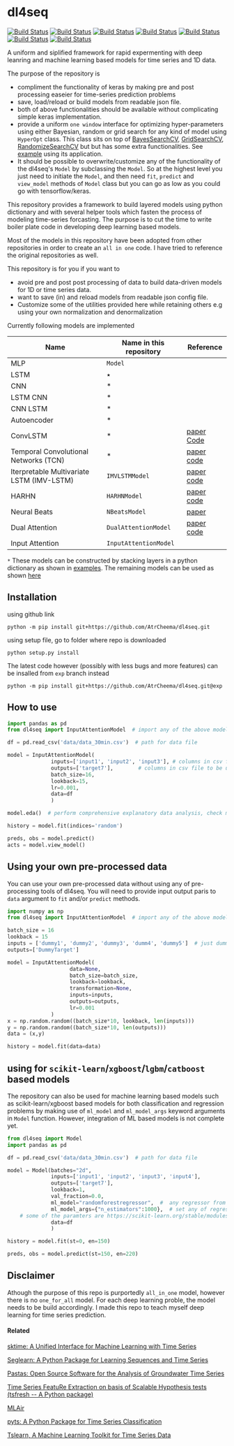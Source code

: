 # dl4seq

[![Build Status](https://github.com/AtrCheema/dl4seq/workflows/conda/badge.svg)](https://github.com/AtrCheema/dl4seq/actions)
[![Build Status](https://github.com/AtrCheema/dl4seq/workflows/tf231/badge.svg)](https://github.com/AtrCheema/dl4seq/actions)
[![Build Status](https://github.com/AtrCheema/dl4seq/workflows/tf230/badge.svg)](https://github.com/AtrCheema/dl4seq/actions)
[![Build Status](https://github.com/AtrCheema/dl4seq/workflows/tf210/badge.svg)](https://github.com/AtrCheema/dl4seq/actions)
[![Build Status](https://github.com/AtrCheema/dl4seq/workflows/tf20/badge.svg)](https://github.com/AtrCheema/dl4seq/actions)
[![Build Status](https://github.com/AtrCheema/dl4seq/workflows/tf115/badge.svg)](https://github.com/AtrCheema/dl4seq/actions)
[![Build Status](https://github.com/AtrCheema/dl4seq/workflows/tf114/badge.svg)](https://github.com/AtrCheema/dl4seq/actions)


A uniform and siplified framework for rapid expermenting with deep leanring and machine learning based models
for time series and 1D data. 

The purpose of the repository is
* compliment the functionality of keras by making pre and post processing easeier for time-series prediction problems
* save, load/reload or build models from readable json file.
* both of above functionalities should be available without complicating simple keras implementation.
* provide a uniform `one window` interface for optimizing hyper-parameters using either Bayesian, random or grid search
  for any kind of model using `HyperOpt` class. This class sits on top of [BayesSearchCV](https://scikit-optimize.github.io/stable/modules/generated/skopt.BayesSearchCV.html),
  [GridSearchCV](https://scikit-learn.org/stable/modules/generated/sklearn.model_selection.GridSearchCV.html#sklearn.model_selection.GridSearchCV),
  [RandomizeSearchCV](https://scikit-learn.org/stable/modules/generated/sklearn.model_selection.RandomizedSearchCV.html#sklearn.model_selection.RandomizedSearchCV)
  but but has some extra functionalities. See [example](https://github.com/AtrCheema/dl4seq/blob/master/examples/hyper_para_opt.ipynb) using its application.
* It should be possible to overwrite/customize any of the functionality of the dl4seq's `Model` by subclassing the
 `Model`. So at the highest level you just need to initiate the `Model`, and then need `fit`, `predict` and 
 `view_model` methods of `Model` class but you can go as low as you could go with tensorflow/keras. 

This repository provides a framework to build layered models using python dictionary and with several helper tools 
which fasten the process of  modeling time-series forcasting. The purpose is to cut the time to write boiler plate code
in developing deep learning based models.

Most of the models in this repository have been adopted from other repositories in order to create an `all in one` code.
I have tried to reference the original repositories as well.

This repository is for you if you want to
* avoid pre and post post processing of data to build data-driven models for 1D or time series data.
* want to save (in) and reload models from readable json config file.
* Customize some of the utilities provided here while retaining others e.g using your own normalization and denormalization 

Currently following models are implemented

| Name                          | Name in this repository  | Reference |
| -------------------------- | ------------- | ---------- |
| MLP  | `Model` | |
| LSTM | ٭ | |
| CNN  | * |  |
| LSTM CNN | * |  |
| CNN LSTM |  * |  |
| Autoencoder  | * |  |
| ConvLSTM | * | [paper](https://arxiv.org/abs/1506.04214v1) [Code](https://machinelearningmastery.com/how-to-develop-lstm-models-for-multi-step-time-series-forecasting-of-household-power-consumption/) |
| Temporal Convolutional Networks (TCN)  | * | [paper](https://www.nature.com/articles/s41598-020-65070-5) [code](https://github.com/philipperemy/keras-tcn) |
| Iterpretable Multivariate LSTM (IMV-LSTM)  | `IMVLSTMModel` | [paper](https://arxiv.org/pdf/1905.12034.pdf) [code](https://github.com/KurochkinAlexey/IMV_LSTM) |
| HARHN  | `HARHNModel` | [paper](https://arxiv.org/abs/1806.00685) [code](https://github.com/KurochkinAlexey/Hierarchical-Attention-Based-Recurrent-Highway-Networks-for-Time-Series-Prediction)|
| Neural Beats  | `NBeatsModel` | [paper](https://arxiv.org/pdf/1905.10437.pdf) |
| Dual Attention | `DualAttentionModel` | [paper](https://arxiv.org/pdf/1704.02971.pdf) [code]() |
| Input Attention  | `InputAttentionModel` | |

`*` These models can be constructed by stacking layers in a python dictionary as shown in [examples](https://github.com/AtrCheema/dl4seq/blob/master/examples/build_dl_models.md). The remaining models 
can be used as shown [here](https://github.com/AtrCheema/dl4seq/blob/master/examples/build_dl_models.md)

## Installation

using github link

	python -m pip install git+https://github.com/AtrCheema/dl4seq.git

using setup file, go to folder where repo is downloaded

    python setup.py install

The latest code however (possibly with less bugs and more features) can be insalled from `exp` branch instead

    python -m pip install git+https://github.com/AtrCheema/dl4seq.git@exp

## How to use

```python
import pandas as pd 
from dl4seq import InputAttentionModel  # import any of the above model 

df = pd.read_csv('data/data_30min.csv')  # path for data file

model = InputAttentionModel(
              inputs=['input1', 'input2', 'input3'], # columns in csv file to be used as input
              outputs=['target7'],        # columns in csv file to be used as output
              batch_size=16,
              lookback=15,
              lr=0.001,
              data=df
              )

model.eda()  # perform comprehensive explanatory data analysis, check model.path directory for plots

history = model.fit(indices='random')

preds, obs = model.predict()
acts = model.view_model()
```

## Using your own pre-processed data
You can use your own pre-processed data without using any of pre-processing tools of dl4seq. You will need to provide
input output paris to `data` argument to `fit` and/or `predict` methods.
```python
import numpy as np
from dl4seq import InputAttentionModel  # import any of the above model

batch_size = 16
lookback = 15
inputs = ['dummy1', 'dummy2', 'dummy3', 'dumm4', 'dummy5']  # just dummy names for plotting and saving results.
outputs=['DummyTarget']

model = InputAttentionModel(
                    data=None,
                    batch_size=batch_size,
                    lookback=lookback,
                    transformation=None,
                    inputs=inputs,
                    outputs=outputs,
                    lr=0.001
              )
x = np.random.random((batch_size*10, lookback, len(inputs)))
y = np.random.random((batch_size*10, len(outputs)))
data = (x,y)

history = model.fit(data=data)

```

## using for `scikit-learn`/`xgboost`/`lgbm`/`catboost` based models
The repository can also be used for machine learning based models such as scikit-learn/xgboost based models for both
classification and regression problems by making use of `ml_model` and `ml_model_args` keyword arguments in `Model` 
function. However, integration of ML based models is not complete yet.
```python
from dl4seq import Model
import pandas as pd 

df = pd.read_csv('data/data_30min.csv')  # path for data file

model = Model(batches="2d",
              inputs=['input1', 'input2', 'input3', 'input4'],
              outputs=['target7'],
              lookback=1,
              val_fraction=0.0,
              ml_model="randomforestregressor",  #  any regressor from https://scikit-learn.org/stable/modules/classes.html
              ml_model_args={"n_estimators":1000},  # set any of regressor's parameters. e.g. for RandomForestRegressor above used,
    # some of the paramters are https://scikit-learn.org/stable/modules/generated/sklearn.ensemble.RandomForestRegressor.html#sklearn.ensemble.RandomForestRegressor
              data=df
              )

history = model.fit(st=0, en=150)

preds, obs = model.predict(st=150, en=220)
```

## Disclaimer
Athough the purpose of this repo is purportedly `all_in_one` model, however there is no `one_for_all` model. For each
deep learning proble, the model needs to be build accordingly. I made this repo to teach myself deep learning for time
series prediction. 

#### Related

[sktime: A Unified Interface for Machine Learning with Time Series](https://github.com/alan-turing-institute/sktime)

[Seglearn: A Python Package for Learning Sequences and Time Series](https://github.com/dmbee/seglearn)

[Pastas: Open Source Software for the Analysis of Groundwater Time Series](https://github.com/pastas/pastas)

[Time Series FeatuRe Extraction on basis of Scalable Hypothesis tests (tsfresh -- A Python package)](https://github.com/blue-yonder/tsfresh)

[MLAir](https://gmd.copernicus.org/preprints/gmd-2020-332/)

[pyts: A Python Package for Time Series Classification](https://github.com/johannfaouzi/pyts)

[Tslearn, A Machine Learning Toolkit for Time Series Data](https://github.com/tslearn-team/tslearn)
